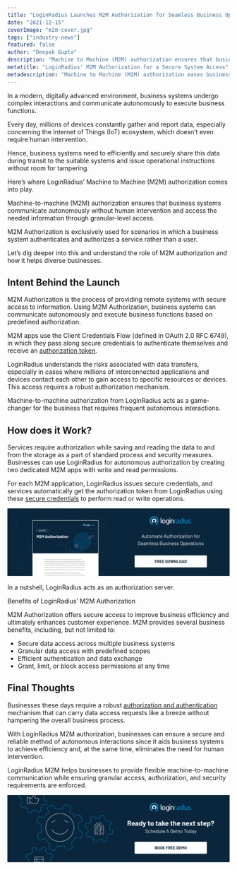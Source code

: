 ```yaml
---
title: "LoginRadius Launches M2M Authorization for Seamless Business Operations"
date: "2021-12-15"
coverImage: "m2m-cover.jpg"
tags: ["industry-news"]
featured: false 
author: "Deepak Gupta"
description: "Machine to Machine (M2M) authorization ensures that business systems communicate autonomously without human intervention and access the needed information securely and reliably."
metatitle: "LoginRadius' M2M Authorization for a Secure System Access"
metadescription: "Machine to Machine (M2M) authorization eases business data access without human intervention.  Learn how LoginRadius’ feature works for different businesses."
---
```


In a modern, digitally advanced environment, business systems undergo complex interactions and communicate autonomously to execute business functions. 

Every day, millions of devices constantly gather and report data, especially concerning the Internet of Things (IoT) ecosystem, which doesn’t even require human intervention. 

Hence, business systems need to efficiently and securely share this data during transit to the suitable systems and issue operational instructions without room for tampering.

Here’s where LoginRadius’ Machine to Machine (M2M) authorization comes into play. 

Machine-to-machine (M2M) authorization ensures that business systems communicate autonomously without human intervention and access the needed information through granular-level access.

M2M Authorization is exclusively used for scenarios in which a business system authenticates and authorizes a service rather than a user. 

Let’s dig deeper into this and understand the role of M2M authorization and how it helps diverse businesses. 


## Intent Behind the Launch 

M2M Authorization is the process of providing remote systems with secure access to information. Using M2M Authorization, business systems can communicate autonomously and execute business functions based on predefined authorization.

M2M apps use the Client Credentials Flow (defined in OAuth 2.0 RFC 6749), in which they pass along secure credentials to authenticate themselves and receive an [authorization token](https://www.loginradius.com/blog/start-with-identity/pros-cons-token-authentication/).

LoginRadius understands the risks associated with data transfers, especially in cases where millions of interconnected applications and devices contact each other to gain access to specific resources or devices. This access requires a robust authorization mechanism. 

Machine-to-machine authorization from LoginRadius acts as a game-changer for the business that requires frequent autonomous interactions. 


## How does it Work?

Services require authorization while saving and reading the data to and from the storage as a part of standard process and security measures. Businesses can use LoginRadius for autonomous authorization by creating two dedicated M2M apps with write and read permissions.

For each M2M application, LoginRadius issues secure credentials, and services automatically get the authorization token from LoginRadius using these [secure credentials](https://www.loginradius.com/blog/start-with-identity/login-security/) to perform read or write operations. 

[![m2m](m2m.png)](https://www.loginradius.com/resource/m-to-m-authorization-)

In a nutshell, LoginRadius acts as an authorization server. 

Benefits of LoginRadius’ M2M Authorization

M2M Authorization offers secure access to improve business efficiency and ultimately enhances customer experience. M2M provides several business benefits, including, but not limited to: 



* Secure data access across multiple business systems
* Granular data access with predefined scopes
* Efficient authentication and data exchange 
* Grant, limit, or block access permissions at any time


## Final Thoughts 

Businesses these days require a robust [authorization and authentication](https://www.loginradius.com/blog/start-with-identity/authentication-vs-authorization-infographic/) mechanism that can carry data access requests like a breeze without hampering the overall business process. 

With LoginRadius M2M authorization, businesses can ensure a secure and reliable method of autonomous interactions since it aids business systems to achieve efficiency and, at the same time, eliminates the need for human intervention. 

LoginRadius M2M helps businesses to provide flexible machine-to-machine communication while ensuring granular access, authorization, and security requirements are enforced.

[![Book-a-demo-loginradius](BD-Developers2-1024x310.png)](https://www.loginradius.com/book-a-demo/)
